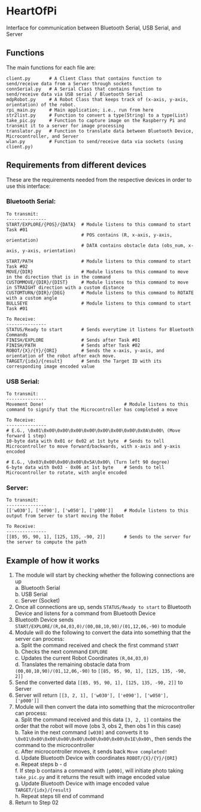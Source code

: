 # HeartOfPi
Interface for communication between Bluetooth Serial, USB Serial, and Server

## Functions
The main functions for each file are:

    client.py       # A Client Class that contains function to send/receive data from a Server through sockets
    connSerial.py   # A Serial Class that contains function to send/receive data via USB serial / Bluetooth Serial
    mdpRobot.py     # A Robot Class that keeps track of (x-axis, y-axis, orientation) of the robot. 
    rpi_main.py     # Main application; i.e., run from here
    str2list.py     # Function to convert a type(String) to a type(List)
    take_pic.py     # Function to capture image on the Raspberry Pi and transmit it to a server for image processing
    translator.py   # Function to translate data between Bluetooth Device, Microcontroller, and Server
    wlan.py         # Function to send/receive data via sockets (using client.py)

## Requirements from different devices
These are the requirements needed from the respective devices in order to use this interface:

### Bluetooth Serial:
    
    To transmit:
    ---------------
    START/EXPLORE/{POS}/{DATA}  # Module listens to this command to start Task #01
                                # POS contains (R, x-axis, y-axis, orientation)
                                # DATA contains obstacle data (obs_num, x-axis, y-axis, orientation)

    START/PATH                  # Module listens to this command to start Task #02
    MOVE/{DIR}                  # Module listens to this command to move in the direction that is in the command 
    CUSTOMMOVE/{DIR}/{DIST}     # Module listens to this command to move in STRAIGHT direction with a custom distance
    CUSTOMTURN/{DIR}/{DEG}      # Module listens to this command to ROTATE with a custom angle
    BULLSEYE                    # Module listens to this command to start Task #01

    To Receive:
    ---------------
    STATUS/Ready to start       # Sends everytime it listens for Bluetooth Commands
    FINISH/EXPLORE              # Sends after Task #01
    FINISH/PATH                 # Sends after Task #02
    ROBOT/{X}/{Y}/{ORI}         # Sends the x-axis, y-axis, and orientation of the robot after each move.
    TARGET/{idx}/{result}       # Sends the Target ID with its corresponding image encoded value

### USB Serial:
    
    To transmit:
    ---------------
    Movement Done!                              # Module listens to this command to signify that the Microcontroller has completed a move

    To Receive:
    ---------------
    # E.G., \0x01\0x00\0x00\0x00\0x00\0x00\0x00\0x00\0x0A\0x00\ (Move forward 1 step)
    10-byte data with 0x01 or 0x02 at 1st byte  # Sends to tell Microcontroller to move forward/backwards, with x-axis and y-axis encoded

    # E.G., \0x03\0x00\0x00\0x00\0x5A\0x00\ (Turn left 90 degree)
    6-byte data with 0x03 - 0x06 at 1st byte    # Sends to tell Microcontroller to rotate, with angle encoded

### Server:
    
    To transmit:
    ---------------
    [['w030'], ['e090'], ['w050'], ['p000']]    # Module listens to this output from Server to start moving the Robot

    To Receive:
    ---------------
    [[85, 95, 90, 1], [125, 135, -90, 2]]       # Sends to the server for the server to compute the path

## Example of how it works
1) The module will start by checking whether the following connections are up  
a. Bluetooth Serial  
b. USB Serial  
c. Server (Socket)  
2) Once all connections are up, sends `STATUS/Ready to start` to Bluetooth Device and listens for a command from Bluetooth Device
3) Bluetooth Device sends `START/EXPLORE/(R,04,03,0)/(00,08,10,90)/(01,12,06,-90)` to module
4) Module will do the following to convert the data into something that the server can process:  
a. Split the command received and check the first command `START`  
b. Checks the next command `EXPLORE`  
c. Updates the current Robot Coordinates `(R,04,03,0)`  
d. Translates the remaining obstacle data from `(00,08,10,90)/(01,12,06,-90)` to `[[85, 95, 90, 1], [125, 135, -90, 2]]`  
5) Send the converted data `[[85, 95, 90, 1], [125, 135, -90, 2]]` to Server
6) Server will return `[[3, 2, 1], ['w030'], ['e090'], ['w050'], ['p000']]`
7) Module will then convert the data into something that the microcontroller can process:  
a. Split the command received and this data `[3, 2, 1]` contains the order that the robot will move (obs 3, obs 2, then obs 1 in this case)  
b. Take in the next command `[w030]` and converts it to `\0x01\0x00\0x00\0x00\0x00\0x00\0x00\0x00\0x1E\0x00\`, then sends the command to the microcontroller  
c. After microcontroller moves, it sends back `Move completed!`  
d. Update Bluetooth Device with coordinates `ROBOT/{X}/{Y}/{ORI}`  
e. Repeat steps b - d  
f. If step b contains a command with `[p000]`, will initiate photo taking `take_pic.py` and it returns the result with image encoded value  
g. Update Bluetooth Device with image encoded value `TARGET/{idx}/{result}`  
h. Repeat steps till end of command
8) Return to Step 02